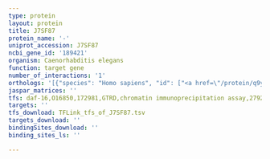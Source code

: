 ```yaml
---
type: protein
layout: protein
title: J7SF87
protein_name: '-'
uniprot_accession: J7SF87
ncbi_gene_id: '189421'
organism: Caenorhabditis elegans
function: target gene
number_of_interactions: '1'
orthologs: '[{"species": "Homo sapiens", "id": ["<a href=\"/protein/q9y6n5\">Q9Y6N5</a>"]}, {"species": "Mus musculus", "id": ["<a href=\"/protein/q9r112\">Q9R112</a>"]}, {"species": "Rattus norvegicus", "id": ["<a href=\"/protein/b0bmt9\">B0BMT9</a>"]}, {"species": "Drosophila melanogaster", "id": ["<a href=\"/protein/q9vzf6\">Q9VZF6</a>"]}, {"species": "Danio rerio", "id": ["<a href=\"/protein/f1qyt2\">F1QYT2</a>"]}]'
jaspar_matrices: ''
tfs: daf-16,O16850,172981,GTRD,chromatin immunoprecipitation assay,27924024%5Buid%5D,No
targets: ''
tfs_download: TFLink_tfs_of_J7SF87.tsv
targets_download: ''
bindingSites_download: ''
binding_sites_ls: ''

---
```

